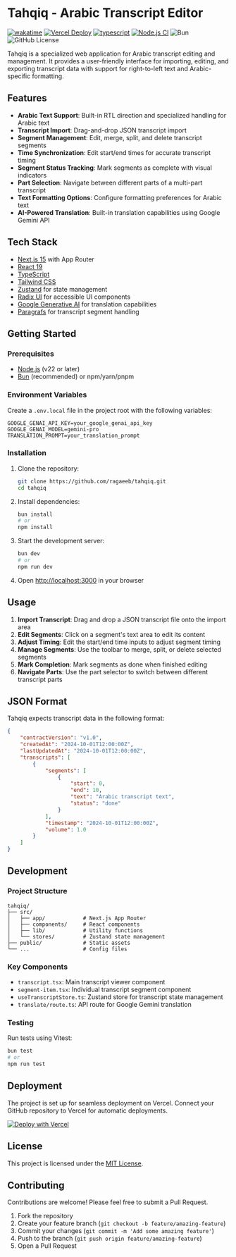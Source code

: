 # Tahqiq - Arabic Transcript Editor

[![wakatime](https://wakatime.com/badge/user/a0b906ce-b8e7-4463-8bce-383238df6d4b/project/cbaed121-0d22-440a-bc93-70f59bcf3bb2.svg)](https://wakatime.com/badge/user/a0b906ce-b8e7-4463-8bce-383238df6d4b/project/cbaed121-0d22-440a-bc93-70f59bcf3bb2)
[![Vercel Deploy](https://deploy-badge.vercel.app/vercel/tahqiq)](https://tahqiq.vercel.app)
[![typescript](https://badgen.net/badge/icon/typescript?icon=typescript&label&color=blue)](https://www.typescriptlang.org)
[![Node.js CI](https://github.com/ragaeeb/tahqiq/actions/workflows/build.yml/badge.svg)](https://github.com/ragaeeb/tahqiq/actions/workflows/build.yml)
![Bun](https://img.shields.io/badge/Bun-%23000000.svg?style=for-the-badge&logo=bun&logoColor=white)
![GitHub License](https://img.shields.io/github/license/ragaeeb/tahqiq)

Tahqiq is a specialized web application for Arabic transcript editing and management. It provides a user-friendly interface for importing, editing, and exporting transcript data with support for right-to-left text and Arabic-specific formatting.

## Features

- **Arabic Text Support**: Built-in RTL direction and specialized handling for Arabic text
- **Transcript Import**: Drag-and-drop JSON transcript import
- **Segment Management**: Edit, merge, split, and delete transcript segments
- **Time Synchronization**: Edit start/end times for accurate transcript timing
- **Segment Status Tracking**: Mark segments as complete with visual indicators
- **Part Selection**: Navigate between different parts of a multi-part transcript
- **Text Formatting Options**: Configure formatting preferences for Arabic text
- **AI-Powered Translation**: Built-in translation capabilities using Google Gemini API

## Tech Stack

- [Next.js 15](https://nextjs.org/) with App Router
- [React 19](https://react.dev/)
- [TypeScript](https://www.typescriptlang.org/)
- [Tailwind CSS](https://tailwindcss.com/)
- [Zustand](https://github.com/pmndrs/zustand) for state management
- [Radix UI](https://www.radix-ui.com/) for accessible UI components
- [Google Generative AI](https://ai.google.dev/) for translation capabilities
- [Paragrafs](https://www.npmjs.com/package/paragrafs) for transcript segment handling

## Getting Started

### Prerequisites

- [Node.js](https://nodejs.org/) (v22 or later)
- [Bun](https://bun.sh/) (recommended) or npm/yarn/pnpm

### Environment Variables

Create a `.env.local` file in the project root with the following variables:

```
GOOGLE_GENAI_API_KEY=your_google_genai_api_key
GOOGLE_GENAI_MODEL=gemini-pro
TRANSLATION_PROMPT=your_translation_prompt
```

### Installation

1. Clone the repository:

    ```bash
    git clone https://github.com/ragaeeb/tahqiq.git
    cd tahqiq
    ```

2. Install dependencies:

    ```bash
    bun install
    # or
    npm install
    ```

3. Start the development server:

    ```bash
    bun dev
    # or
    npm run dev
    ```

4. Open [http://localhost:3000](http://localhost:3000) in your browser

## Usage

1. **Import Transcript**: Drag and drop a JSON transcript file onto the import area
2. **Edit Segments**: Click on a segment's text area to edit its content
3. **Adjust Timing**: Edit the start/end time inputs to adjust segment timing
4. **Manage Segments**: Use the toolbar to merge, split, or delete selected segments
5. **Mark Completion**: Mark segments as done when finished editing
6. **Navigate Parts**: Use the part selector to switch between different transcript parts

## JSON Format

Tahqiq expects transcript data in the following format:

```json
{
    "contractVersion": "v1.0",
    "createdAt": "2024-10-01T12:00:00Z",
    "lastUpdatedAt": "2024-10-01T12:00:00Z",
    "transcripts": [
        {
            "segments": [
                {
                    "start": 0,
                    "end": 10,
                    "text": "Arabic transcript text",
                    "status": "done"
                }
            ],
            "timestamp": "2024-10-01T12:00:00Z",
            "volume": 1.0
        }
    ]
}
```

## Development

### Project Structure

```
tahqiq/
├── src/
│   ├── app/            # Next.js App Router
│   ├── components/     # React components
│   ├── lib/            # Utility functions
│   └── stores/         # Zustand state management
├── public/             # Static assets
└── ...                 # Config files
```

### Key Components

- `transcript.tsx`: Main transcript viewer component
- `segment-item.tsx`: Individual transcript segment component
- `useTranscriptStore.ts`: Zustand store for transcript state management
- `translate/route.ts`: API route for Google Gemini translation

### Testing

Run tests using Vitest:

```bash
bun test
# or
npm run test
```

## Deployment

The project is set up for seamless deployment on Vercel. Connect your GitHub repository to Vercel for automatic deployments.

[![Deploy with Vercel](https://vercel.com/button)](https://vercel.com/new/clone?repository-url=https%3A%2F%2Fgithub.com%2Fragaeeb%2Ftahqiq)

## License

This project is licensed under the [MIT License](LICENSE).

## Contributing

Contributions are welcome! Please feel free to submit a Pull Request.

1. Fork the repository
2. Create your feature branch (`git checkout -b feature/amazing-feature`)
3. Commit your changes (`git commit -m 'Add some amazing feature'`)
4. Push to the branch (`git push origin feature/amazing-feature`)
5. Open a Pull Request

